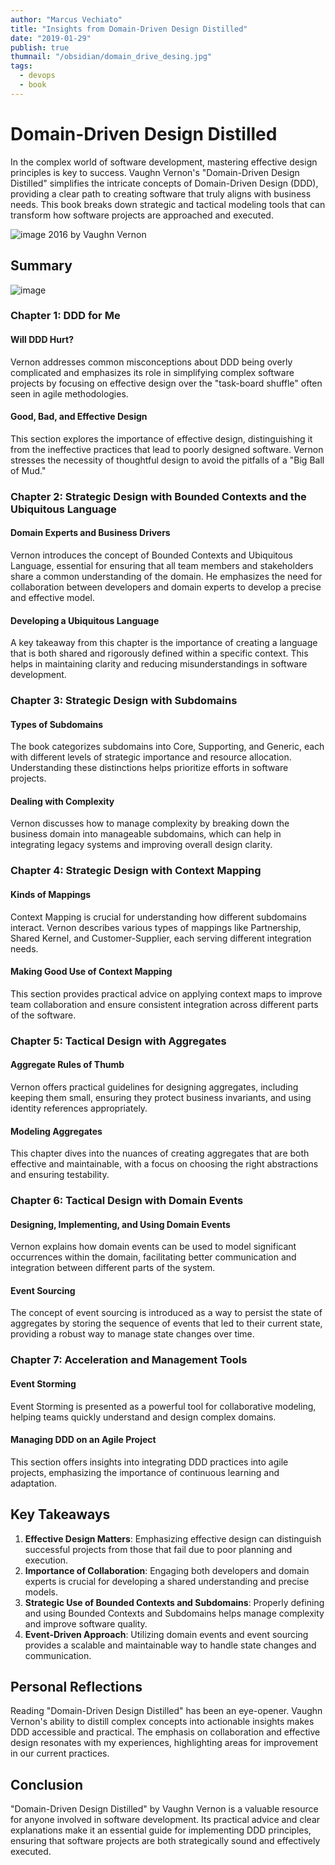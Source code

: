 ```yaml
---
author: "Marcus Vechiato"
title: "Insights from Domain-Driven Design Distilled"
date: "2019-01-29"
publish: true
thumnail: "/obsidian/domain_drive_desing.jpg"
tags: 
  - devops
  - book
--- 
```


# Domain-Driven Design Distilled

In the complex world of software development, mastering effective design principles is key to success. Vaughn Vernon's "Domain-Driven Design Distilled" simplifies the intricate concepts of Domain-Driven Design (DDD), providing a clear path to creating software that truly aligns with business needs. This book breaks down strategic and tactical modeling tools that can transform how software projects are approached and executed.

![image](/obsidian/domain_drive_desing.jpg)
2016 by Vaughn Vernon

## Summary
![image](/obsidian/mindmap_ddd.png)
### Chapter 1: DDD for Me

#### Will DDD Hurt?
Vernon addresses common misconceptions about DDD being overly complicated and emphasizes its role in simplifying complex software projects by focusing on effective design over the "task-board shuffle" often seen in agile methodologies.

#### Good, Bad, and Effective Design
This section explores the importance of effective design, distinguishing it from the ineffective practices that lead to poorly designed software. Vernon stresses the necessity of thoughtful design to avoid the pitfalls of a "Big Ball of Mud."

### Chapter 2: Strategic Design with Bounded Contexts and the Ubiquitous Language

#### Domain Experts and Business Drivers
Vernon introduces the concept of Bounded Contexts and Ubiquitous Language, essential for ensuring that all team members and stakeholders share a common understanding of the domain. He emphasizes the need for collaboration between developers and domain experts to develop a precise and effective model.

#### Developing a Ubiquitous Language
A key takeaway from this chapter is the importance of creating a language that is both shared and rigorously defined within a specific context. This helps in maintaining clarity and reducing misunderstandings in software development.

### Chapter 3: Strategic Design with Subdomains

#### Types of Subdomains
The book categorizes subdomains into Core, Supporting, and Generic, each with different levels of strategic importance and resource allocation. Understanding these distinctions helps prioritize efforts in software projects.

#### Dealing with Complexity
Vernon discusses how to manage complexity by breaking down the business domain into manageable subdomains, which can help in integrating legacy systems and improving overall design clarity.

### Chapter 4: Strategic Design with Context Mapping

#### Kinds of Mappings
Context Mapping is crucial for understanding how different subdomains interact. Vernon describes various types of mappings like Partnership, Shared Kernel, and Customer-Supplier, each serving different integration needs.

#### Making Good Use of Context Mapping
This section provides practical advice on applying context maps to improve team collaboration and ensure consistent integration across different parts of the software.

### Chapter 5: Tactical Design with Aggregates

#### Aggregate Rules of Thumb
Vernon offers practical guidelines for designing aggregates, including keeping them small, ensuring they protect business invariants, and using identity references appropriately.

#### Modeling Aggregates
This chapter dives into the nuances of creating aggregates that are both effective and maintainable, with a focus on choosing the right abstractions and ensuring testability.

### Chapter 6: Tactical Design with Domain Events

#### Designing, Implementing, and Using Domain Events
Vernon explains how domain events can be used to model significant occurrences within the domain, facilitating better communication and integration between different parts of the system.

#### Event Sourcing
The concept of event sourcing is introduced as a way to persist the state of aggregates by storing the sequence of events that led to their current state, providing a robust way to manage state changes over time.

### Chapter 7: Acceleration and Management Tools

#### Event Storming
Event Storming is presented as a powerful tool for collaborative modeling, helping teams quickly understand and design complex domains.

#### Managing DDD on an Agile Project
This section offers insights into integrating DDD practices into agile projects, emphasizing the importance of continuous learning and adaptation.

## Key Takeaways

1. **Effective Design Matters**: Emphasizing effective design can distinguish successful projects from those that fail due to poor planning and execution.
2. **Importance of Collaboration**: Engaging both developers and domain experts is crucial for developing a shared understanding and precise models.
3. **Strategic Use of Bounded Contexts and Subdomains**: Properly defining and using Bounded Contexts and Subdomains helps manage complexity and improve software quality.
4. **Event-Driven Approach**: Utilizing domain events and event sourcing provides a scalable and maintainable way to handle state changes and communication.

## Personal Reflections

Reading "Domain-Driven Design Distilled" has been an eye-opener. Vaughn Vernon's ability to distill complex concepts into actionable insights makes DDD accessible and practical. The emphasis on collaboration and effective design resonates with my experiences, highlighting areas for improvement in our current practices.

## Conclusion

"Domain-Driven Design Distilled" by Vaughn Vernon is a valuable resource for anyone involved in software development. Its practical advice and clear explanations make it an essential guide for implementing DDD principles, ensuring that software projects are both strategically sound and effectively executed.
